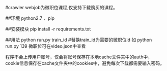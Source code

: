 #crawler
webjob为微职位课程,仅支持下载购买的课程。

##环境
python2.7 、pip

##安装模块
pip install -r requirements.txt

##用法
python run.py train_id  #替换train_id为需要的微职位id
如 python run.py 139
微职位可在video.json中查看

程序不会上传用户账号，仅会将账号保存在本地cache文件夹中的auth中，
cookie信息保存在cache文件夹中的cookies中，避免每次下载都需要输入密码。
